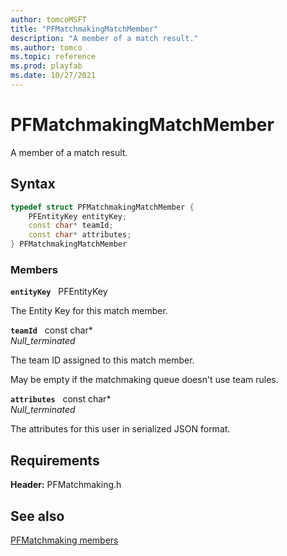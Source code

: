 ```yaml
---
author: tomcoMSFT
title: "PFMatchmakingMatchMember"
description: "A member of a match result."
ms.author: tomco
ms.topic: reference
ms.prod: playfab
ms.date: 10/27/2021
---
```


# PFMatchmakingMatchMember  

A member of a match result.  

## Syntax  
  
```cpp
typedef struct PFMatchmakingMatchMember {  
    PFEntityKey entityKey;  
    const char* teamId;  
    const char* attributes;  
} PFMatchmakingMatchMember  
```
  
### Members  
  
**`entityKey`** &nbsp; PFEntityKey  
  
The Entity Key for this match member.
  
**`teamId`** &nbsp; const char*  
*_Null_terminated_*  
  
The team ID assigned to this match member.
  
May be empty if the matchmaking queue doesn't use team rules.
  
**`attributes`** &nbsp; const char*  
*_Null_terminated_*  
  
The attributes for this user in serialized JSON format.
  
  
## Requirements  
  
**Header:** PFMatchmaking.h
  
## See also  
[PFMatchmaking members](../pfmatchmaking_members.md)  

  
  
